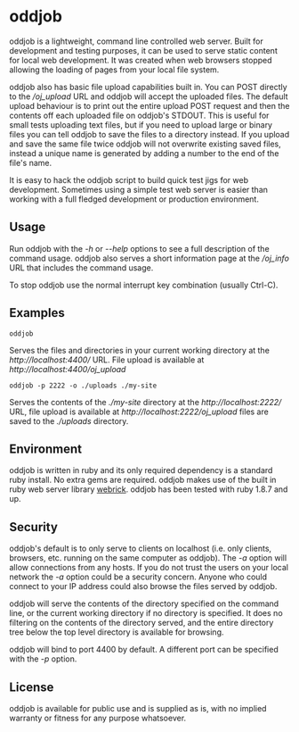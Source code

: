 # oddjob #

oddjob is a lightweight, command line controlled web server.  Built for
development and testing purposes, it can be used to serve static content for
local web development.  It was created when web browsers stopped allowing the
loading of pages from your local file system.

oddjob also has basic file upload capabilities built in. You can POST directly
to the */oj_upload* URL and oddjob will accept the uploaded files.  The default
upload behaviour is to print out the entire upload POST request and then the
contents off each uploaded file on oddjob's STDOUT. This is useful for small
tests uploading text files, but if you need to upload large or binary files you
can tell oddjob to save the files to a directory instead. If you upload and
save the same file twice oddjob will not overwrite existing saved files,
instead a unique name is generated by adding a number to the end of the file's
name.

It is easy to hack the oddjob script to build quick test jigs for web
development. Sometimes using a simple test web server is easier than working
with a full fledged development or production environment.

## Usage ##

Run oddjob with the *-h* or *--help* options to see a full description of the
command usage. oddjob also serves a short information page at the
*/oj_info* URL that includes the command usage.

To stop oddjob use the normal interrupt key combination (usually Ctrl-C).

## Examples ##

    oddjob

Serves the files and directories in your current working directory at the
*http://localhost:4400/* URL.  File upload is available at
*http://localhost:4400/oj_upload*

    oddjob -p 2222 -o ./uploads ./my-site

Serves the contents of the *./my-site* directory at the
*http://localhost:2222/* URL, file upload is available at
*http://localhost:2222/oj_upload* files are saved to the
*./uploads* directory.

## Environment ##

oddjob is written in ruby and its only required dependency is a standard ruby
install. No extra gems are required.  oddjob makes use of the built in ruby
web server library [webrick](http://ruby-doc.org/stdlib-2.0.0/libdoc/webrick/rdoc/WEBrick.html).
oddjob has been tested with ruby 1.8.7 and up.

## Security ##

oddjob's default is to only serve to clients on localhost (i.e. only clients,
browsers, etc. running on the same computer as oddjob).  The *-a* option will
allow connections from any hosts. If you do not trust the users on your local
network the *-a* option could be a security concern.  Anyone who could
connect to your IP address could also browse the files served by oddjob.

oddjob will serve the contents of the directory specified on the command line,
or the current working directory if no directory is specified. It does no
filtering on the contents of the directory served, and the entire directory
tree below the top level directory is available for browsing.

oddjob will bind to port 4400 by default. A different port can be specified
with the *-p* option.

## License ##

oddjob is available for public use and is supplied as is, with no implied
warranty or fitness for any purpose whatsoever.
